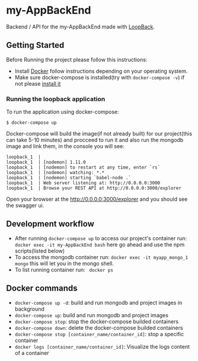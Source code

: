 # my-AppBackEnd

Backend / API for the my-AppBackEnd made with [LoopBack](http://loopback.io).

## Getting Started
  Before Running the project please follow this instructions:
* Install [Docker](https://docs.docker.com/engine/installation/) follow instructions depending on your operating system.
* Make sure docker-compose is installed(try with `docker-compose -v`) if not please [install it](https://docs.docker.com/compose/install/)

### Running the loopback application
  To run the application using docker-compose:
   ```
   $ docker-compose up
   ``` 
   Docker-compose will build the image(if not already built) for our project(this can take 5-10 minutes)
   and procceed to run it and also run the mongodb image and link them, in the console you will see:

   ```
   loopback_1  | 
   loopback_1  | [nodemon] 1.11.0
   loopback_1  | [nodemon] to restart at any time, enter `rs`
   loopback_1  | [nodemon] watching: *.*
   loopback_1  | [nodemon] starting `babel-node .`
   loopback_1  | Web server listening at: http://0.0.0.0:3000
   loopback_1  | Browse your REST API at http://0.0.0.0:3000/explorer
   ```

   Open your browser at the http://0.0.0.0:3000/explorer and you should see the swagger ui.

## Development workflow
* After running `docker-compose up` to access our project's container run:
	`docker exec -it my-AppBackEnd bash` here go ahead and use the npm scripts(listed below)
* To access the mongodb container run:
	`docker exec -it myapp_mongo_1 mongo` this will let you in the mongo shell.
* To list running container run:
	` docker ps`
  

## Docker commands
   * `docker-compose up -d`: build and run mongodb and project images in background
   * `docker-compose up`: build and run mongodb and project images
   * `docker-compose stop`: stop the docker-compose builded containers
   * `docker-compose down`: delete the docker-compose builded containers
   * `docker-compose stop [container_name/container_id]`: stop a specific container
   * `docker logs [container_name/container_id]`: Visualize the logs content of a container 


